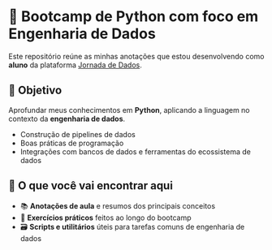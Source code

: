 # 🐍 Bootcamp de Python com foco em Engenharia de Dados

Este repositório reúne as minhas anotações que estou desenvolvendo como **aluno** da plataforma [Jornada de Dados](https://suajornadadedados.com.br/).  

## 🎯 Objetivo

Aprofundar meus conhecimentos em **Python**, aplicando a linguagem no contexto da **engenharia de dados**.

- Construção de pipelines de dados
- Boas práticas de programação
- Integrações com bancos de dados e ferramentas do ecossistema de dados

## 📘 O que você vai encontrar aqui

- 📚 **Anotações de aula** e resumos dos principais conceitos
- 🧠 **Exercícios práticos** feitos ao longo do bootcamp
- 🗃️ **Scripts e utilitários** úteis para tarefas comuns de engenharia de dados
